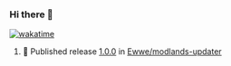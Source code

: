 ### Hi there 👋

<!--
**Ewwe/Ewwe** is a ✨ _special_ ✨ repository because its `README.md` (this file) appears on your GitHub profile.

Here are some ideas to get you started:

- 🔭 I’m currently working on ...
- 🌱 I’m currently learning ...
- 👯 I’m looking to collaborate on ...
- 🤔 I’m looking for help with ...
- 💬 Ask me about ...
- 📫 How to reach me: ...
- 😄 Pronouns: ...
- ⚡ Fun fact: ...
-->
[![wakatime](https://wakatime.com/badge/user/470b232a-adef-49fa-be6a-8e88088fb48d.svg)](https://wakatime.com/@470b232a-adef-49fa-be6a-8e88088fb48d)


<!--START_SECTION:activity-->
1. 🚀 Published release [1.0.0](https://github.com/Ewwe/modlands-updater/releases/tag/1.0.0) in [Ewwe/modlands-updater](https://github.com/Ewwe/modlands-updater)
<!--END_SECTION:activity-->
